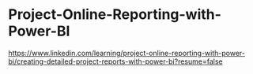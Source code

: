 # Project-Online-Reporting-with-Power-BI


https://www.linkedin.com/learning/project-online-reporting-with-power-bi/creating-detailed-project-reports-with-power-bi?resume=false
